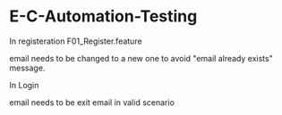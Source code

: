 # E-C-Automation-Testing

In registeration F01_Register.feature

email needs to be changed to a new one to avoid "email already exists" message.

In Login 

email needs to be exit email in valid scenario

